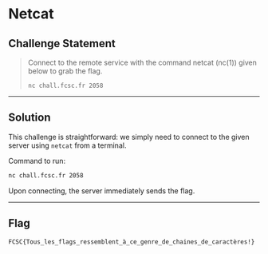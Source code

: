 

# Netcat


## Challenge Statement

> Connect to the remote service with the command netcat (nc(1)) given below to grab the flag.
> 
> ```
> nc chall.fcsc.fr 2058
> ```

---

## Solution

This challenge is straightforward: we simply need to connect to the given server using `netcat` from a terminal.

Command to run:
```bash
nc chall.fcsc.fr 2058
```

Upon connecting, the server immediately sends the flag.

---

## Flag

```
FCSC{Tous_les_flags_ressemblent_à_ce_genre_de_chaines_de_caractères!}
```


